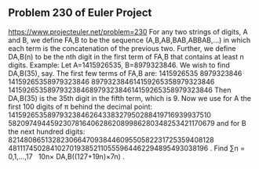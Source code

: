 ## Problem 230 of Euler Project 
https://www.projecteuler.net/problem=230
For any two strings of digits, A and B, we define FA,B to be the sequence (A,B,AB,BAB,ABBAB,...) in which each term is the concatenation of the previous two.
Further, we define DA,B(n) to be the nth digit in the first term of FA,B that contains at least n digits.
Example:
Let A=1415926535, B=8979323846. We wish to find DA,B(35), say.
The first few terms of FA,B are:
1415926535
8979323846
14159265358979323846
897932384614159265358979323846
14159265358979323846897932384614159265358979323846
Then DA,B(35) is the 35th digit in the fifth term, which is 9.
Now we use for A the first 100 digits of π behind the decimal point:
14159265358979323846264338327950288419716939937510 
58209749445923078164062862089986280348253421170679 
and for B the next hundred digits:
82148086513282306647093844609550582231725359408128 
48111745028410270193852110555964462294895493038196 .
Find ∑n = 0,1,...,17   10n× DA,B((127+19n)×7n) .
